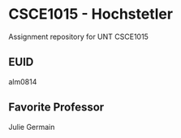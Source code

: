 # CSCE1015 - Hochstetler
Assignment repository for UNT CSCE1015
## EUID
alm0814
## Favorite Professor
Julie Germain

